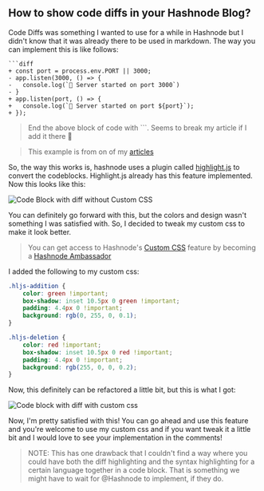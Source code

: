 ## How to show code diffs in your Hashnode Blog?

Code Diffs was something I wanted to use for a while in Hashnode but I didn't know that it was already there to be used in markdown. The way you can implement this is like follows:
```
```diff
+ const port = process.env.PORT || 3000;
- app.listen(3000, () => {
-   console.log(`🚀 Server started on port 3000`)
- }
+ app.listen(port, () => {
+   console.log(`🚀 Server started on port ${port}`);
+ });
```
> End the above block of code with ```. Seems to break my article if I add it there 🤔

> This example is from on of my [articles](https://livecode247.com/start-a-web-server-with-nodejs-and-express)

So, the way this works is, hashnode uses a plugin called [highlight.js](https://highlightjs.org/) to convert the codeblocks. Highlight.js already has this feature implemented.
Now this looks like this:

![Code Block with diff without Custom CSS](https://cdn.hashnode.com/res/hashnode/image/upload/v1646366426943/nJqnhH8Tm.png)

You can definitely go forward with this, but the colors and design wasn't something I was satisfied with.
So, I decided to tweak my custom css to make it look better.
> You can get access to Hashnode's [Custom CSS](https://hashnode.com/post/style-your-hashnode-blog-with-custom-css-ckfwpesyg00ut0es10jgk5uwl) feature by becoming a [Hashnode Ambassador](https://hashnode.com/ambassador)

I added the following to my custom css:
```css
.hljs-addition {
    color: green !important;
    box-shadow: inset 10.5px 0 green !important;
    padding: 4.4px 0 !important;
    background: rgb(0, 255, 0, 0.1);
}

.hljs-deletion {
    color: red !important;
    box-shadow: inset 10.5px 0 red !important;
    padding: 4.4px 0 !important;
    background: rgb(255, 0, 0, 0.2);
}
```
Now, this definitely can be refactored a little bit, but this is what I got:

![Code block with diff with custom css](https://cdn.hashnode.com/res/hashnode/image/upload/v1646366739833/SXWSU8vS_.png)

Now, I'm pretty satisfied with this! You can go ahead and use this feature and you're welcome to use my custom css and if you want tweak it a little bit and I would love to see your implementation in the comments!

> NOTE: This has one drawback that I couldn't find a way where you could have both the diff highlighting and the syntax highlighting for a certain language together in a code block. That is something we might have to wait for @Hashnode to implement, if they do.
